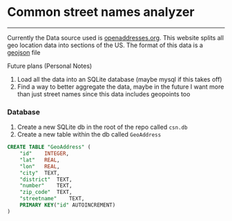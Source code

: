 # Common street names analyzer
---


Currently the Data source used is [openaddresses.org](https://batch.openaddresses.io/data#map=0/0/0).
This website splits all geo location data into sections of the US. The format of this data is a [geojson](https://geojson.org/) file
    

Future plans (Personal Notes)

1. Load all the data into an SQLite database (maybe mysql if this takes off)
2. Find a way to better aggregate the data, maybe in the future I want more than just street names since this data includes geopoints too


### Database

1. Create a new SQLite db in the root of the repo called `csn.db`
2. Create a new table within the db called `GeoAddress`
```sql
CREATE TABLE "GeoAddress" (
	"id"	INTEGER,
	"lat"	REAL,
	"lon"	REAL,
	"city"	TEXT,
	"district"	TEXT,
	"number"	TEXT,
	"zip_code"	TEXT,
	"streetname"	TEXT,
	PRIMARY KEY("id" AUTOINCREMENT)
)
```